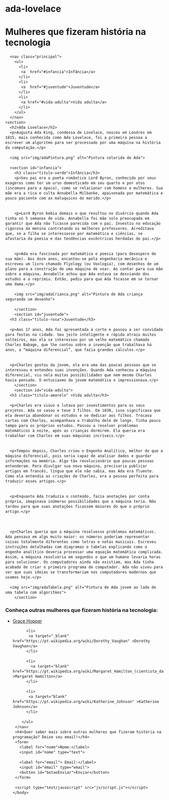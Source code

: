 # ada-lovelace
<!DOCTYPE HTML>
<html> 
  <head>
    <title> Ada Lovelace (construindo) </title>
    <link href="css/style.css" rel="stylesheet">
  </head>
  <body>
      <h1>Mulheres que fizeram história na tecnologia</h1>

      <nav class="principal">
        <ul>
          <li>
           <a  href="#infancia">Infância</a>
          </li>
          <li>
           <a  href="#juventude">Juventude</a>
          </li>
          <li>
           <a href="#vida-adulta">Vida adulta</a>
          </li>
        </ul>
      </nav>
    <section>
      <h2>Ada Lovelace</h2>
      <p>Augusta Ada King, condessa de Lovelace, nasceu em Londres em 1815, mais conhecida como Ada Lovelace, foi a primeira pessoa a escrever um algoritmo para ser processado por uma máquina na história da computação.</p>

      <img src="img/adaPintura.png" alt="Pintura colorida de Ada">

      <section id="infancia">
        <h3 class="titulo-verde">Infância</h3>
        <p>Seu pai era o poeta romântico Lord Byron, conhecido por seus exageros como ter um urso domesticado em seu quarto e por atos (incomuns para a época), como se relacionar com homens e mulheres. Sua mãe era a rica e culta Annabella Milbanke, apaixonada por matemática e pouco paciente com as maluquices do marido.</p>


        <p>Lord Byron bebia demais o que resultou no divórcio quando Ada tinha só 5 semanas de vida. Annabella foi mãe solo preocupada em garantir que Ada não ficasse parecida com o pai. Investiu na educação rigorosa da menina contratando os melhores professores. Acreditava que, se a filha se interessasse por matemática e ciências, se afastaria da poesia e das tendências excêntricas herdadas do pai.</p>


        <p>Ada era fascinada por matemática e poesia (para desespero de sua mãe). Aos doze anos, encantou-se pela engenharia mecânica e escreveu um livro chamado Flyology (ou Voologia), com desenhos de um plano para a construção de uma máquina de voar. Ao contar para sua mãe sobre a máquina, Annabelle achou que Ada estava se desviando dos estudos e a reprimiu. Então, pediu para que Ada focasse em se tornar uma dama.</p>

        <img src="img/adaCrianca.png" alt="Pintura de Ada criança segurando um desenho">

        </section>
        <section id="juventude">
      <h3 class="titulo-rosa">Juventude</h3>

      <p>Aos 17 anos, Ada foi apresentada à corte e passou a ser convidada para festas na cidade. Seu jeito inteligente e rápida atraiu muitos solteiros, mas ela se interessou por um velho matemático chamado Charles Babage, que lhe contou sobre a invenção que trabalhava há anos, a “máquina diferencial”, que fazia grandes cálculos.</p>


      <p>Charles gostou da jovem, ela era uma das poucas pessoas que se interessou e entendeu suas invenções. Quando Ada conheceu a máquina diferencial, viu nela muitas possibilidades que nem mesmo Charles havia pensado. O entusiasmo da jovem matemática o impressionava.</p>
        </section>
        <section id="vida-adulta">
      <h3 class="titulo-amarelo" >Vida adulta</h3>

      <p>Charles era viúvo e lutava por investimentos para os seus projetos. Ada se casou e teve 3 filhos. Em 1830, isso significava que ela deveria abandonar os estudos e se dedicar aos filhos. Trocava cartas com Charles, acompanhava o trabalho dele de longe. Tinha pouco tempo para os próprios estudos. Passou a resolver problemas matemáticos à noite, após as crianças dormirem. Ela queria era trabalhar com Charles em suas máquinas incríveis.</p>


      <p>Tempos depois, Charles criou o Engenho Analítico, melhor do que a máquina diferencial, pois seria capaz de analisar dados e guardar informações na memória. Algo tão revolucionário que poucas pessoas entenderam. Para divulgar sua nova máquina, precisaria publicar artigos em francês, língua que ele não sabia, mas Ada era fluente. Como ela entendia as criações de Charles, era a pessoa perfeita para traduzir esses artigos.</p>


      <p>Enquanto Ada traduzia o conteúdo, fazia anotações por conta própria, imaginava inúmeras possibilidades que a máquina teria. Não tardou para que suas anotações ficassem maiores do que o próprio artigo.</p>


        
      <p>Charles queria que a máquina resolvesse problemas matemáticos. Ada pensava em algo muito maior: os números poderiam representar coisas totalmente diferentes como letras e notas musicais. Escreveu instruções detalhadas com diagramas e tabelas explicando como o engenho analítico deveria processar uma equação matemática complicada. Assim, a máquina resolveria em segundos o que um humano levaria horas para solucionar. Os computadores ainda não existiam, mas Ada tinha acabado de criar o primeiro programa de computador. Ada não viveu para ver que suas ideias se transformariam nos computadores modernos que usamos hoje.</p>

      <img src="img/adaTabela.png" alt="Pintura de Ada jovem ao lado de uma tabela com algoritmos">
        </section>
  </section>
      <h3>Conheça outras mulheres que fizeram história na tecnologia:</h3>
     <nav>
        <ul>
          <li> 
            <a target="_blank" href="https://pt.wikipedia.org/wiki/Grace_Hopper">Grace Hopper</a>
          </li>

          <li>
           <a target="_blank" href="https://pt.wikipedia.org/wiki/Dorothy_Vaughan" >Dorothy Vaughan</a>
          </li>

          <li>
            <a target="blank" href="https://pt.wikipedia.org/wiki/Margaret_Hamilton_(cientista_da_computa%C3%A7%C3%A3o)" >Margaret Hamilton</a>
          </li>

          <li>
           <a target="blank" href="https://pt.wikipedia.org/wiki/Katherine_Johnson" >Katherine Johnson</a>
          </li>

        </ul>
     </nav>
     <h4>Quer saber mais sobre outras mulheres que fizeram história na programação? Deixe seu email!</h4>
     <form>
       <label for="nome">Nome:</label>
       <input id="nome" type="text">
       
       <label for="email"> Email:</label>
       <input id="email" type="email">
       <button id="botaoEnviar">Enviar</button>
     </form>

     <script type="text/javascript" src="js/script.js"></script>
    </body>
</html>

